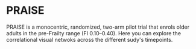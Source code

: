 # PRAISE
PRAISE is a monocentric, randomized, two-arm pilot trial that enrols older adults in the pre-Frailty range (FI 0.10–0.40).  Here you can explore the correlational visual netwoks across the different sudy's timepoints.
